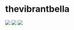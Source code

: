 # thevibrantbella

<a href="https://www.facebook.com/thevibrantbella" target="_blank"><img src="https://img.icons8.com/color/48/000000/facebook-new.png"></a>
<a href="https://shopee.ph/juvilynocampoylarde" target="_blank"><img src="https://img.icons8.com/color/48/000000/shopee.png"></a>
<a href="https://www.tiktok.com/foryou" target="_blank"><img src="https://img.icons8.com/color/48/000000/tiktok.png"></a>
